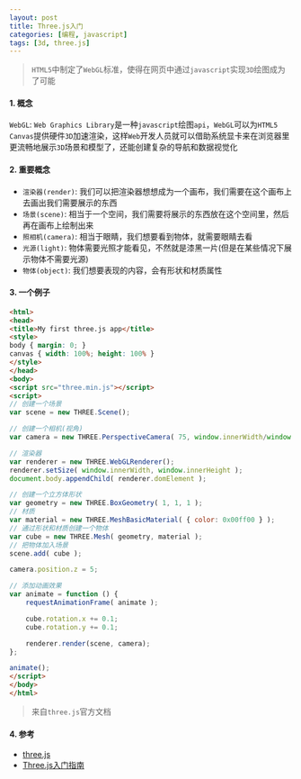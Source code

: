 ```yaml
---
layout: post
title: Three.js入门
categories: [编程, javascript]
tags: [3d, three.js]
---
```


> `HTML5`中制定了`WebGL`标准，使得在网页中通过`javascript`实现`3D`绘图成为了可能

#### 1. 概念
`WebGL`: `Web Graphics Library`是一种`javascript`绘图`api`，`WebGL`可以为`HTML5 Canvas`提供硬件`3D`加速渲染，这样`Web`开发人员就可以借助系统显卡来在浏览器里更流畅地展示`3D`场景和模型了，还能创建复杂的导航和数据视觉化

#### 2. 重要概念
* `渲染器(render)`: 我们可以把渲染器想想成为一个画布，我们需要在这个画布上去画出我们需要展示的东西
* `场景(scene)`: 相当于一个空间，我们需要将展示的东西放在这个空间里，然后再在画布上绘制出来
* `照相机(camera)`: 相当于眼睛，我们想要看到物体，就需要眼睛去看
* `光源(light)`: 物体需要光照才能看见，不然就是漆黑一片(但是在某些情况下展示物体不需要光源)
* `物体(object)`: 我们想要表现的内容，会有形状和材质属性

#### 3. 一个例子
```html
<html>
<head>
<title>My first three.js app</title>
<style>
body { margin: 0; }
canvas { width: 100%; height: 100% }
</style>
</head>
<body>
<script src="three.min.js"></script>
<script>
// 创建一个场景
var scene = new THREE.Scene();

// 创建一个相机(视角)
var camera = new THREE.PerspectiveCamera( 75, window.innerWidth/window.innerHeight, 0.1, 1000 );

// 渲染器
var renderer = new THREE.WebGLRenderer();
renderer.setSize( window.innerWidth, window.innerHeight );
document.body.appendChild( renderer.domElement );

// 创建一个立方体形状
var geometry = new THREE.BoxGeometry( 1, 1, 1 );
// 材质
var material = new THREE.MeshBasicMaterial( { color: 0x00ff00 } );
// 通过形状和材质创建一个物体
var cube = new THREE.Mesh( geometry, material );
// 把物体加入场景
scene.add( cube );

camera.position.z = 5;

// 添加动画效果
var animate = function () {
    requestAnimationFrame( animate );

    cube.rotation.x += 0.1;
    cube.rotation.y += 0.1;

    renderer.render(scene, camera);
};

animate();
</script>
</body>
</html>
```

> 来自`three.js`官方文档

#### 4. 参考

* [three.js](https://threejs.org/)
* [Three.js入门指南](http://www.ituring.com.cn/book/1272)